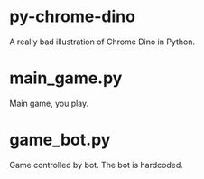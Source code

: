 # py-chrome-dino
A really bad illustration of Chrome Dino in Python.

# main_game.py
Main game, you play.

# game_bot.py
Game controlled by bot. The bot is hardcoded.
